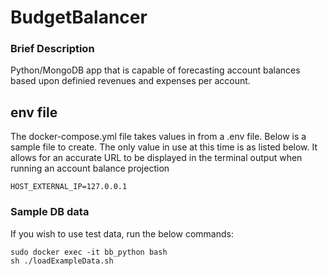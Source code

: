 # BudgetBalancer

### Brief Description

Python/MongoDB app that is capable of forecasting account balances based upon definied revenues and expenses per account.

## env file

The docker-compose.yml file takes values in from a .env file. Below is a sample file to create. The only value in use at this time is as listed below. It allows for an accurate URL to be displayed in the terminal output when running an account balance projection

```
HOST_EXTERNAL_IP=127.0.0.1
```

### Sample DB data
If you wish to use test data, run the below commands: 

```
sudo docker exec -it bb_python bash
sh ./loadExampleData.sh
```
